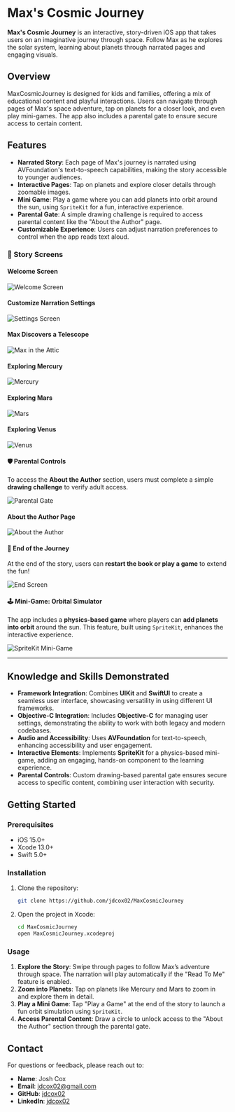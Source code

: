 # Max's Cosmic Journey

**Max's Cosmic Journey** is an interactive, story-driven iOS app that takes users on an imaginative journey through space. Follow Max as he explores the solar system, learning about planets through narrated pages and engaging visuals.

## Overview

MaxCosmicJourney is designed for kids and families, offering a mix of educational content and playful interactions. Users can navigate through pages of Max's space adventure, tap on planets for a closer look, and even play mini-games. The app also includes a parental gate to ensure secure access to certain content.

## Features

- **Narrated Story**: Each page of Max's journey is narrated using AVFoundation's text-to-speech capabilities, making the story accessible to younger audiences.
- **Interactive Pages**: Tap on planets and explore closer details through zoomable images.
- **Mini Game**: Play a game where you can add planets into orbit around the sun, using `SpriteKit` for a fun, interactive experience.
- **Parental Gate**: A simple drawing challenge is required to access parental content like the "About the Author" page.
- **Customizable Experience**: Users can adjust narration preferences to control when the app reads text aloud.

### **📖 Story Screens**  

#### **Welcome Screen**  
![Welcome Screen](https://raw.githubusercontent.com/jdcox02/MaxCosmicJourney/main/images/welcome.png)  

#### **Customize Narration Settings**  
![Settings Screen](https://raw.githubusercontent.com/jdcox02/MaxCosmicJourney/main/images/settings.png) 

#### **Max Discovers a Telescope**  
![Max in the Attic](https://raw.githubusercontent.com/jdcox02/MaxCosmicJourney/main/images/attic1.png)  

#### **Exploring Mercury**  
![Mercury](https://raw.githubusercontent.com/jdcox02/MaxCosmicJourney/main/images/mercury.png)  

#### **Exploring Mars**  
![Mars](https://raw.githubusercontent.com/jdcox02/MaxCosmicJourney/main/images/mars.png)  

#### **Exploring Venus**  
![Venus](https://raw.githubusercontent.com/jdcox02/MaxCosmicJourney/main/images/venus.png)

#### **🛡️ Parental Controls**  
To access the **About the Author** section, users must complete a simple **drawing challenge** to verify adult access.  

![Parental Gate](https://raw.githubusercontent.com/jdcox02/MaxCosmicJourney/main/images/parentalgate.png)  

#### **About the Author Page**  
![About the Author](https://raw.githubusercontent.com/jdcox02/MaxCosmicJourney/main/images/aboutauthor.png)  

#### **🏁 End of the Journey**  
At the end of the story, users can **restart the book or play a game** to extend the fun!  

![End Screen](https://raw.githubusercontent.com/jdcox02/MaxCosmicJourney/main/images/end.png)  

#### **🕹️ Mini-Game: Orbital Simulator**  
The app includes a **physics-based game** where players can **add planets into orbit** around the sun. This feature, built using `SpriteKit`, enhances the interactive experience.  

![SpriteKit Mini-Game](https://raw.githubusercontent.com/jdcox02/MaxCosmicJourney/main/images/spritekit_minigame.png)  

---


## Knowledge and Skills Demonstrated

- **Framework Integration**: Combines **UIKit** and **SwiftUI** to create a seamless user interface, showcasing versatility in using different UI frameworks.
- **Objective-C Integration**: Includes **Objective-C** for managing user settings, demonstrating the ability to work with both legacy and modern codebases.
- **Audio and Accessibility**: Uses **AVFoundation** for text-to-speech, enhancing accessibility and user engagement.
- **Interactive Elements**: Implements **SpriteKit** for a physics-based mini-game, adding an engaging, hands-on component to the learning experience.
- **Parental Controls**: Custom drawing-based parental gate ensures secure access to specific content, combining user interaction with security.

## Getting Started

### Prerequisites

- iOS 15.0+
- Xcode 13.0+
- Swift 5.0+

### Installation

1. Clone the repository:

   ```bash
   git clone https://github.com/jdcox02/MaxCosmicJourney
   ```
   
2. Open the project in Xcode:
   ```bash
   cd MaxCosmicJourney
   open MaxCosmicJourney.xcodeproj
    ```
### Usage

1. **Explore the Story**: Swipe through pages to follow Max’s adventure through space. The narration will play automatically if the "Read To Me" feature is enabled.
2. **Zoom into Planets**: Tap on planets like Mercury and Mars to zoom in and explore them in detail.
3. **Play a Mini Game**: Tap "Play a Game" at the end of the story to launch a fun orbit simulation using `SpriteKit`.
4. **Access Parental Content**: Draw a circle to unlock access to the "About the Author" section through the parental gate.

## Contact

For questions or feedback, please reach out to:

- **Name**: Josh Cox
- **Email**: [jdcox02@gmail.com](mailto:jdcox02@gmail.com)
- **GitHub**: [jdcox02](https://github.com/jdcox02)
- **LinkedIn**: [jdcox02](https://www.linkedin.com/in/jdcox02)
